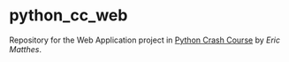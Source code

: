 # python_cc_web
Repository for the Web Application project in [Python Crash Course](https://nostarch.com/pythoncrashcourse2e) by _Eric Matthes_.
